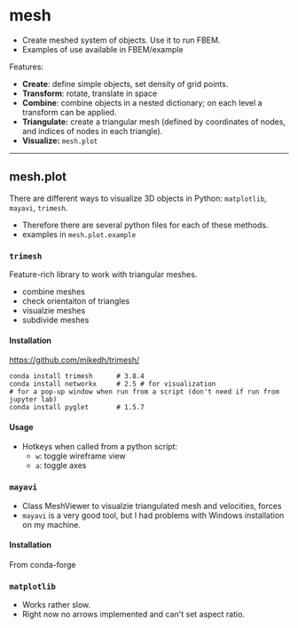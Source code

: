 # mesh

- Create meshed system of objects. Use it to run FBEM.
- Examples of use available in FBEM/example

Features:
- **Create**: define simple objects, set density of grid points.
- **Transform**: rotate, translate in space
- **Combine**: combine objects in a nested dictionary; on each level a transform can be applied.
- **Triangulate:** create a triangular mesh (defined by coordinates of nodes, and indices of nodes in each triangle).
- **Visualize:** `mesh.plot`

---

## mesh.plot

There are different ways to visualize 3D objects in Python: `matplotlib`, `mayavi`, `trimesh`.
- Therefore there are several python files for each of these methods.
- examples in `mesh.plot.example`

### `trimesh` 
Feature-rich library to work with triangular meshes.  
- combine meshes
- check orientaiton of triangles
- visualzie meshes
- subdivide meshes   
    
#### Installation
https://github.com/mikedh/trimesh/

```	
conda install trimesh      # 3.8.4
conda install networkx     # 2.5 # for visualization
# for a pop-up window when run from a script (don't need if run from jupyter lab)
conda install pyglet	   # 1.5.7 
```


#### Usage

- Hotkeys when called from a python script:
  - `w`: toggle wireframe view
  - `a`: toggle axes


### `mayavi` 
- Class MeshViewer to visualzie triangulated mesh and velocities, forces
- `mayavi` is a very good tool, but I had problems with Windows installation on my machine.

#### Installation

From conda-forge

### `matplotlib` 
- Works rather slow.
- Right now no arrows implemented and can't set aspect ratio.
